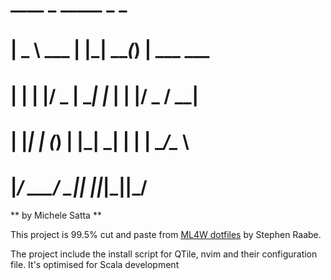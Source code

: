 #  ____        _   _____ _ _
# |  _ \  ___ | |_|  ___(_) | ___  ___
# | | | |/ _ \| __| |_  | | |/ _ \/ __|
# | |_| | (_) | |_|  _| | | |  __/\__ \
# |____/ \___/ \__|_|   |_|_|\___||___/

** by Michele Satta **

This project is 99.5% cut and paste from [ML4W dotfiles](https://gitlab.com/stephan-raabe/dotfiles) by Stephen Raabe.

The project include the install script for QTile, nvim and their configuration file.
It's optimised for Scala development

